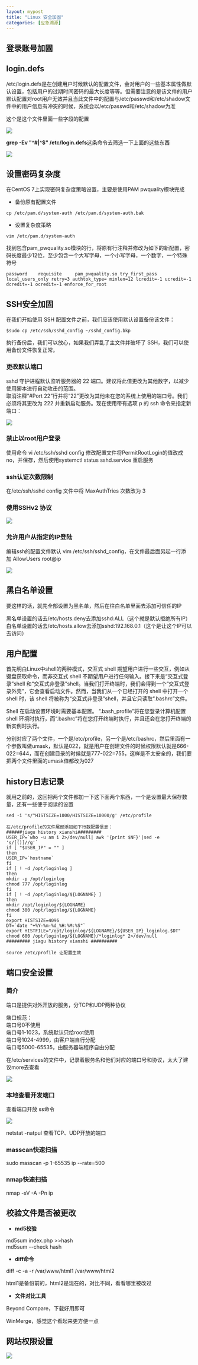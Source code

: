 ```yaml
---
layout: mypost
title: "Linux 安全加固"
categories: [应急溯源]
---
```


## 登录账号加固

## login.defs

/etc/login.defs是在创建用户时候默认的配置文件，会对用户的一些基本属性做默认设置，包括用户的过期时间密码的最大长度等等。但需要注意的是该文件的用户默认配置对root用户无效并且当此文件中的配置与/etc/passwd和/etc/shadow文件中的用户信息有冲突的时候，系统会以/etc/passwd和/etc/shadow为准

这个是这个文件里面一些字段的配置

![](image-122-1024x580.png)

**grep -Ev "^#|^$" /etc/login.defs**这条命令去筛选一下上面的这些东西

![](image-123.png)

## 设置密码复杂度

在CentOS 7上实现密码复杂度策略设置，主要是使用PAM pwquality模块完成

- 备份原有配置文件

```
cp /etc/pam.d/system-auth /etc/pam.d/system-auth.bak
```

- 设置复杂度策略

```
vim /etc/pam.d/system-auth
```

找到包含pam\_pwquality.so模块的行，将原有行注释并修改为如下的新配置，密码长度最少12位，至少包含一个大写字母，一个小写字母，一个数字，一个特殊符号

```
password    requisite     pam_pwquality.so try_first_pass local_users_only retry=3 authtok_type= minlen=12 lcredit=-1 ucredit=-1 dcredit=-1 ocredit=-1 enforce_for_root
```

## SSH安全加固

在我们开始使用 SSH 配置文件之前，我们应该使用默认设置备份该文件：

```
$sudo cp /etc/ssh/sshd_config ~/sshd_config.bkp
```

执行备份后，我们可以放心，如果我们弄乱了主文件并破坏了 SSH，我们可以使用备份文件恢复正常。

### 更改默认端口

sshd 守护进程默认监听服务器的 22 端口。建议将此值更改为其他数字，以减少使用脚本进行自动攻击的范围。  
取消注释“#Port 22”行并将“22”更改为其他未在您的系统上使用的端口号。我们必须将其更改为 222 并重新启动服务。现在使用带有选项 p 的 ssh 命令来指定新端口：

![](image-124-1024x167.png)

### 禁止以root用户登录

使用命令 vi /etc/ssh/sshd config 修改配置文件将PermitRootLogin的值改成no，并保存，然后使用systemctl status sshd.service 重启服务

### ssh认证次数限制

在/etc/ssh/sshd config 文件中将 MaxAuthTries 次数改为 3

### 使用SSHv2 协议

![](image-125-1024x263.png)

### 允许用户从指定的IP登陆

编辑ssh的配置文件默认 vim /etc/ssh/sshd\_config，在文件最后面另起一行添加 AllowUsers root@ip

![](image-126.png)

## 黑白名单设置

要这样的话，就先全部设置为黑名单，然后在往白名单里面去添加可信任的IP

黑名单设置的话去/etc/hosts.deny去添加sshd:ALL（这个就是默认拒绝所有IP）  
白名单设置的话去/etc/hosts.allow去添加sshd:192.168.0.1（这个是让这个IP可以去访问）

## 用户配置

首先明白Linux中shell的两种模式，交互式 shell 期望用户进行一些交互，例如从键盘获取命令，而非交互式 shell 不期望用户进行任何输入。接下来是“交互式登录”shell 和“交互式非登录”shell。当我们打开终端时，我们会得到一个“交互式登录外壳”，它会查看启动文件。然而，当我们从一个已经打开的 shell 中打开一个 shell 时，该 shell 将被称为“交互式非登录”shell，并且它只读取“.bashrc”文件。

Shell 在启动设置环境时需要基本配置。 “.bash\_profile”将在您登录计算机配置 shell 环境时执行，而“.bashrc”将在您打开终端时执行，并且还会在您打开终端的新实例时执行。

分别对应了两个文件，一个是/etc/profile，另一个是/etc/bashrc，然后里面有一个参数叫做umask，默认是022，就是用户在创建文件的时候权限默认就是666-022=644，而在创建目录的时候就是777-022=755，这样是不太安全的，我们要把两个文件里面的umask值都改为027

## history日志记录

就用之前的，这回把两个文件都加一下这下面两个东西，一个是设置最大保存数量，还有一些便于阅读的设置

```
sed -i 's/^HISTSIZE=1000/HISTSIZE=10000/g' /etc/profile

在/etc/profile的文件尾部添加如下行数配置信息：
######jiagu history xianshi#########
USER_IP=`who -u am i 2>/dev/null| awk '{print $NF}'|sed -e 's/[()]//g'`
if [ "$USER_IP" = "" ]
then
USER_IP=`hostname`
fi
if [ ! -d /opt/loginlog ]
then
mkdir -p /opt/loginlog
chmod 777 /opt/loginlog
fi
if [ ! -d /opt/loginlog/${LOGNAME} ]
then
mkdir /opt/loginlog/${LOGNAME}
chmod 300 /opt/loginlog/${LOGNAME}
fi
export HISTSIZE=4096
DT=`date "+%Y-%m-%d_%H:%M:%S"`
export HISTFILE="/opt/loginlog/${LOGNAME}/${USER_IP}_loginlog.$DT"
chmod 600 /opt/loginlog/${LOGNAME}/*loginlog* 2>/dev/null
######### jiagu history xianshi ##########

source /etc/profile 让配置生效
```

## 端口安全设置

### 简介

端口是提供对外开放的服务，分TCP和UDP两种协议

端口规范：  
端口号0不使用  
端口号1-1023，系统默认只给root使用  
端口号1024-4999，由客户端自行分配  
端口号5000-65535，由服务器端程序自由分配

在/etc/services的文件中，记录着服务名和他们对应的端口号和协议，太大了建议more去查看

![](image-127-1024x543.png)

### 本地查看开发端口

查看端口开放 ss命令

![](image-128-1024x325.png)

netstat -natpul 查看TCP、UDP开放的端口

### masscan快速扫描

sudo masscan -p 1-65535 ip --rate=500

### nmap快速扫描

nmap -sV -A -Pn ip

## 校验文件是否被更改

- **md5校验**

md5sum index.php >>hash  
md5sum --check hash

- **diff命令**

diff -c -a -r /var/www/html1 /var/www/html2

html1是备份前的，html2是现在的，对比不同，看看哪里被改过

- **文件对比工具**

Beyond Compare，下载好用即可

WinMerge，感觉这个看起来更方便一点

## 网站权限设置

![](image-129-1024x355.png)